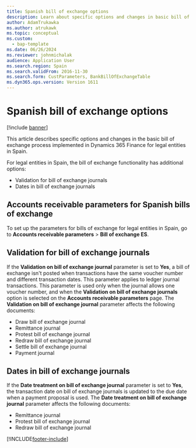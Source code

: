 ```yaml
---
title: Spanish bill of exchange options
description: Learn about specific options and changes in basic bill of exchange process implemented in Microsoft Dynamics 365 Finance for legal entities in Spain.
author: AdamTrukawka
ms.author: atrukawk
ms.topic: conceptual
ms.custom: 
  - bap-template
ms.date: 06/26/2024
ms.reviewer: johnmichalak
audience: Application User
ms.search.region: Spain
ms.search.validFrom: 2016-11-30
ms.search.form: CustParameters, BankBillOfExchangeTable
ms.dyn365.ops.version: Version 1611
---
```


# Spanish bill of exchange options

[!include [banner](../../includes/banner.md)]

This article describes specific options and changes in the basic bill of exchange process implemented in Dynamics 365 Finance for legal entities in Spain.

For legal entities in Spain, the bill of exchange functionality has additional options:

-   Validation for bill of exchange journals
-   Dates in bill of exchange journals

## Accounts receivable parameters for Spanish bills of exchange
To set up the parameters for bills of exchange for legal entities in Spain, go to **Accounts receivable parameters** &gt; **Bill of exchange ES**.

## Validation for bill of exchange journals
If the **Validation on bill of exchange journal** parameter is set to **Yes**, a bill of exchange isn't posted when transactions have the same voucher number and different transaction dates. This parameter applies to ledger journal transactions. This parameter is used only when the journal allows one voucher number, and when the **Validation on bill of exchange journals** option is selected on the **Accounts receivable parameters** page. The **Validation on bill of exchange journal** parameter affects the following documents:

-   Draw bill of exchange journal
-   Remittance journal
-   Protest bill of exchange journal
-   Redraw bill of exchange journal
-   Settle bill of exchange journal
-   Payment journal

## Dates in bill of exchange journals
If the **Date treatment on bill of exchange journal** parameter is set to **Yes**, the transaction date on bill of exchange journals is updated to the due date when a payment proposal is used. The **Date treatment on bill of exchange journal** parameter affects the following documents:

-   Remittance journal
-   Protest bill of exchange journal
-   Redraw bill of exchange journal






[!INCLUDE[footer-include](../../../includes/footer-banner.md)]
